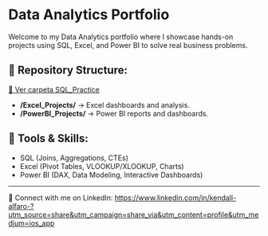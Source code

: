 # Data Analytics Portfolio

Welcome to my Data Analytics portfolio where I showcase hands-on projects using SQL, Excel, and Power BI to solve real business problems.

## 📂 Repository Structure:
[🔗 Ver carpeta SQL_Practice](./SQL_Practice)
- **/Excel_Projects/** → Excel dashboards and analysis.
- **/PowerBI_Projects/** → Power BI reports and dashboards.

## 🚀 Tools & Skills:
- SQL (Joins, Aggregations, CTEs)
- Excel (Pivot Tables, VLOOKUP/XLOOKUP, Charts)
- Power BI (DAX, Data Modeling, Interactive Dashboards)

---

🔗 Connect with me on LinkedIn: https://www.linkedin.com/in/kendall-alfaro-?utm_source=share&utm_campaign=share_via&utm_content=profile&utm_medium=ios_app
